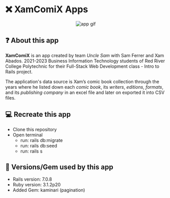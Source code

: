 # ❌ XamComiX Apps

<div align="center">
  <img src="app/assets/images/xamcomix.gif" alt="app gif">
</div>

## ❓ About this app
<p>
  <strong>XamComiX</strong> is an app created by team <em>Uncle Sam</em> with Sam Ferrer and Xam Abados. 2021-2023 Business Information Technology students of Red River College Polytechnic for their Full-Stack Web Development class - Intro to Rails project.
</p>
<p>
  The application's data source is Xam’s comic book collection through the years
  where he listed down each <em>comic book</em>, its <em>writers</em>,
  <em>editions</em>, <em>formats</em>, and its <em>publishing company</em>
  in an excel file and later on exported it into CSV files.
</p>

## 💻 Recreate this app
* Clone this repository
* Open terminal
  - run: rails db:migrate
  - run: rails db:seed
  - run: rails s

## 💎 Versions/Gem used by this app
* Rails version: 7.0.8
* Ruby  version: 3.1.2p20
* Added Gem: kaminari (pagination)
